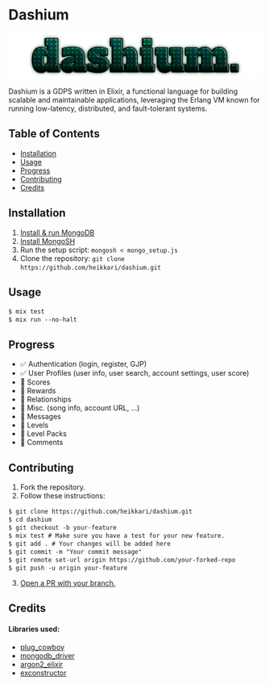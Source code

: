 # Dashium

<div style="text-align:center"><img src="assets/wordmark/wordmark.png" /></div>

Dashium is a GDPS written in Elixir, a functional language for building scalable and maintainable applications, leveraging the Erlang VM known for running low-latency, distributed, and fault-tolerant systems.

## Table of Contents

- [Installation](#installation)
- [Usage](#usage)
- [Progress](#progress)
- [Contributing](#contributing)
- [Credits](#credits)

## Installation

1. [Install & run MongoDB](https://docs.mongodb.com/manual/installation/)
2. [Install MongoSH](https://docs.mongodb.com/mongodb-shell/install/)
3. Run the setup script: `mongosh < mongo_setup.js`
4. Clone the repository: `git clone https://github.com/heikkari/dashium.git`

## Usage

```
$ mix test
$ mix run --no-halt
```

## Progress

- ✅ Authentication (login, register, GJP)
- ✅ User Profiles (user info, user search, account settings, user score)
- 🚧 Scores
- 🚧 Rewards
- 🚧 Relationships
- 🚧 Misc. (song info, account URL, ...)
- 🚧 Messages
- 🚧 Levels
- 🚧 Level Packs
- 🚧 Comments

## Contributing

1. Fork the repository.
2. Follow these instructions:
```
$ git clone https://github.com/heikkari/dashium.git
$ cd dashium
$ git checkout -b your-feature
$ mix test # Make sure you have a test for your new feature.
$ git add . # Your changes will be added here
$ git commit -m "Your commit message"
$ git remote set-url origin https://github.com/your-forked-repo
$ git push -u origin your-feature
```
3. [Open a PR with your branch.](https://github.com/heikkari/dashium/compare)


## Credits

#### Libraries used:

- [plug_cowboy](https://github.com/elixir-plug/plug_cowboy)
- [mongodb_driver](https://github.com/zookzook/elixir-mongodb-driver)
- [argon2_elixir](https://github.com/riverrun/argon2_elixir)
- [exconstructor](https://github.com/appcues/exconstructor)
